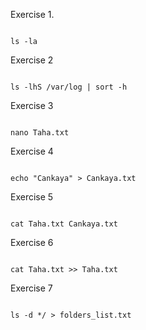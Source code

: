 Exercise 1.
```

ls -la
```
Exercise 2
```

ls -lhS /var/log | sort -h
```

Exercise 3
```

nano Taha.txt
```
Exercise 4
```

echo "Cankaya" > Cankaya.txt
```
Exercise 5
```

cat Taha.txt Cankaya.txt
```
Exercise 6
```

cat Taha.txt >> Taha.txt
```
Exercise 7
```

ls -d */ > folders_list.txt
```

